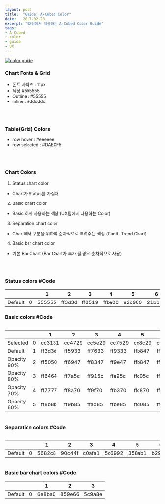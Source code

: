 ```yaml
---
layout: post
title:  "Guide: A-Cubed Color"
date:   2017-02-28
excerpt: "UX팀에서 제공하는 A-Cubed Color Guide"
tags:
- A-Cubed
- color
- guide
- UX
---
```


<a href="{{ site.url }}/images/works/20170228/image-1.jpg"><img src="{{ site.url }}/images/works/20170228/image-1.jpg" alt="color guide"></a>
      
### Chart Fonts & Grid

* 폰트 사이즈 : 11px 
* 색상 #555555
* Outline : #55555
* Inline : #dddddd
<br>
<br>

### Table(Grid) Colors

* row hover : #eeeeee
* row selected : #DAECF5
<br>
<br>

### Chart Colors

1. Status chart color
  * Chart가 Status를 가질때
  
2. Basic chart color
  * Basic 하게 사용하는 색상 (UX팀에서 사용하는 Color)
  
3. Separation chart color
  * Chart에서 구분을 위하여 순차적으로 뿌려주는 색상 (Gantt, Trend Chart)
  
4. Basic bar chart color
  * 기본 Bar Chart (Bar Chart가 추가 될 경우 순차적으로 사용)
<br>
<br>

### Status colors #Code

<table>
    <thead>
      <tr>
        <th></th>
        <th></th> 
        <th>1</th>
        <th>2</th>
        <th>3</th>
        <th>4</th>
        <th>5</th>
        <th>6</th>
        <th>7</th>
      </tr>
    </thead>
    <tbody>
     <tr>
        <td>Default</td>
        <td>0</td> 
        <td>555555</td>
        <td>ff3d3d</td>
        <td>ff8519</td>
        <td>ffba00</td>
        <td>a2c900</td>
        <td>21b100</td>
        <td>3793ff</td>
      </tr>
    </tbody>
</table>


### Basic colors #Code

<div style="width:100%; overflow:auto;">
<table>
    <thead>
      <tr>
        <th></th>
        <th></th> 
        <th>1</th>
        <th>2</th>
        <th>3</th>
        <th>4</th>
        <th>5</th>
        <th>6</th>
        <th>7</th>
        <th>8</th> 
        <th>9</th>
        <th>10</th>
        <th>11</th>
        <th>12</th>
        <th>13</th>
        <th>14</th>
        <th>15</th>
        <th>16</th>
        <th>17</th>
        <th>18</th>
        <th>19</th>
        <th>20</th>
      </tr>
    </thead>
    <tbody>
     <tr>
        <td>Selected</td>
        <td>0</td> 
        <td>cc3131</td>
        <td>cc4729</td>
        <td>cc5e29</td>
        <td>cc7529</td>
        <td>cc8c29</td>
        <td>c6b700</td>
        <td>8fb200</td>
        <td>51a800</td>
        <td>1e9e00</td>
        <td>1a8e00</td>
        <td>008e78</td>
        <td>009fa7</td>
        <td>0086ba</td>
        <td>3163cc</td>
        <td>4e5ac2</td>
        <td>724abf</td>
        <td>9532a8</td>
        <td>b43b82</td>
        <td>cc3c66</td>
        <td>9a8878</td>
      </tr>
      <tr>
        <td>Default</td>
        <td>1</td> 
        <td>ff3d3d</td>
        <td>ff5933</td>
        <td>ff7633</td>
        <td>ff9333</td>
        <td>ffb847</td>
        <td>ffd400</td>
        <td>b3de00</td>
        <td>66d200</td>
        <td>25c500</td>
        <td>21b100</td>
        <td>19baa1</td>
        <td>00c7d1</td>
        <td>00a7e8</td>
        <td>3d7cff</td>
        <td>6270f2</td>
        <td>8e5def</td>
        <td>ba3ed2</td>
        <td>e14aa3</td>
        <td>ff4b80</td>
        <td>c1aa96</td>
      </tr>
      <tr>
        <td>Opacity 90%</td>
        <td>2</td> 
        <td>ff5050</td>
        <td>ff6947</td>
        <td>ff8347</td>
        <td>ff9e47</td>
        <td>ffb847</td>
        <td>ffd819</td>
        <td>bae119</td>
        <td>75d619</td>
        <td>3acb19</td>
        <td>37b919</td>
        <td>1abaa2</td>
        <td>19ccd6</td>
        <td>19b0ea</td>
        <td>5089ff</td>
        <td>717ef3</td>
        <td>996df1</td>
        <td>c151d6</td>
        <td>e45cac</td>
        <td>ff5d8c</td>
        <td>c7b2a0</td>
      </tr>
      <tr>
        <td>Opacity 80%</td>
        <td>3</td> 
        <td>ff6464</td>
        <td>ff7a5c</td>
        <td>ff915c</td>
        <td>ffa95c</td>
        <td>ffc05c</td>
        <td>ffdd33</td>
        <td>c2e533</td>
        <td>85db33</td>
        <td>51d133</td>
        <td>4dc133</td>
        <td>33c1ac</td>
        <td>33d2da</td>
        <td>33b9ed</td>
        <td>6496ff</td>
        <td>818df5</td>
        <td>a57df2</td>
        <td>c865db</td>
        <td>e76eb5</td>
        <td>ff6f99</td>
        <td>cdbbab</td>
      </tr>
      <tr>
        <td>Opacity 70%</td>
        <td>4</td> 
        <td>ff7777</td>
        <td>ff8a70</td>
        <td>ff9f70</td>
        <td>ffb370</td>
        <td>ffc870</td>
        <td>ffe14c</td>
        <td>cae84c</td>
        <td>94df4c</td>
        <td>66d64c</td>
        <td>63c84c</td>
        <td>4cc9b6</td>
        <td>4cd8df</td>
        <td>4cc1ef</td>
        <td>77a3ff</td>
        <td>919bf6</td>
        <td>b08df4</td>
        <td>cf78df</td>
        <td>ea80be</td>
        <td>ff81a6</td>
        <td>d3c3b5</td>
      </tr>
      <tr>
        <td>Opacity 60%</td>
        <td>5</td> 
        <td>ff8b8b</td>
        <td>ff9b85</td>
        <td>ffad85</td>
        <td>ffbe85</td>
        <td>ffd085</td>
        <td>ffe566</td>
        <td>d1eb66</td>
        <td>a3e466</td>
        <td>7cdc66</td>
        <td>7ad066</td>
        <td>66d1c1</td>
        <td>66dde3</td>
        <td>66caf1</td>
        <td>8bb0ff</td>
        <td>a1a9f7</td>
        <td>bb9ef5</td>
        <td>d68be4</td>
        <td>ed92c8</td>
        <td>ff93b3</td>
        <td>daccc0</td>
      </tr>
    </tbody>
</table>
</div>


### Separation colors #Code

<div style="width:100%; overflow:auto;">
<table>
    <thead>
      <tr>
        <th></th>
        <th></th> 
        <th>1</th>
        <th>2</th>
        <th>3</th>
        <th>4</th>
        <th>5</th>
        <th>6</th>
        <th>7</th>
        <th>8</th> 
        <th>9</th>
        <th>10</th>
        <th>11</th>
        <th>12</th>
        <th>13</th>
        <th>14</th>
        <th>15</th>
        <th>16</th> 
        <th>17</th>
        <th>18</th>
        <th>19</th>
        <th>20</th>
      </tr>
    </thead>
    <tbody>
     <tr>
        <td>Default</td>
        <td>0</td> 
        <td>5682c8</td>
        <td>90c44f</td>
        <td>c0afa1</td>
        <td>5c6992</td>
        <td>358ab1</td>
        <td>b29b5e</td>
        <td>8b9c7e</td>
        <td>8f9cdc</td> 
        <td>6c5d9d</td>
        <td>7c838a</td>
        <td>4e9f9b</td>
        <td>c7c598</td>
        <td>a5a064</td>
        <td>9e6c94</td>
        <td>4f6aa0</td>
        <td>4ea9c4</td>
        <td>5c9252</td>
        <td>48b374</td>
        <td>9b8241</td>
        <td>c09a83</td>
      </tr>
    </tbody>
</table>
</div>


### Basic bar chart colors #Code

<table>
    <thead>
      <tr>
        <th></th>
        <th></th> 
        <th>1</th>
        <th>2</th>
        <th>3</th>
      </tr>
    </thead>
    <tbody>
     <tr>
        <td>Default</td>
        <td>0</td> 
        <td>6e8ba0</td>
        <td>859e66</td>
        <td>5c9a8e</td>
      </tr>
    </tbody>
</table>
